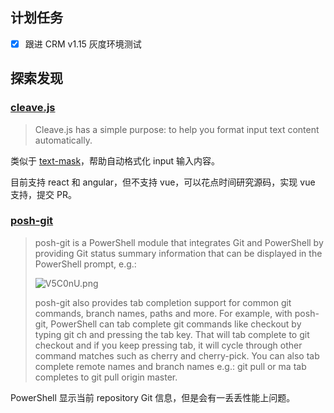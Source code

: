 ## 计划任务

- [x] 跟进 CRM v1.15 灰度环境测试

## 探索发现

### [cleave.js](https://github.com/nosir/cleave.js)

> Cleave.js has a simple purpose: to help you format input text content automatically.

类似于 [text-mask](https://github.com/text-mask/text-mask)，帮助自动格式化 input 输入内容。

<!-- TODO: vue 实现 -->

目前支持 react 和 angular，但不支持 vue，可以花点时间研究源码，实现 vue 支持，提交 PR。

### [posh-git](https://github.com/dahlbyk/posh-git)

> posh-git is a PowerShell module that integrates Git and PowerShell by providing Git status summary information that can be displayed in the PowerShell prompt, e.g.:
>
> ![V5C0nU.png](https://s2.ax1x.com/2019/06/14/V5C0nU.png)
>
> posh-git also provides tab completion support for common git commands, branch names, paths and more. For example, with posh-git, PowerShell can tab complete git commands like checkout by typing git ch and pressing the tab key. That will tab complete to git checkout and if you keep pressing tab, it will cycle through other command matches such as cherry and cherry-pick. You can also tab complete remote names and branch names e.g.: git pull or<tab> ma<tab> tab completes to git pull origin master.

PowerShell 显示当前 repository Git 信息，但是会有一丢丢性能上问题。

